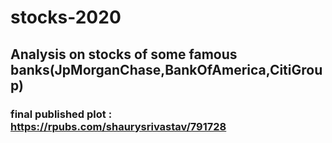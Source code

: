 # stocks-2020
## Analysis on stocks of some famous banks(JpMorganChase,BankOfAmerica,CitiGroup)


### final published plot : https://rpubs.com/shaurysrivastav/791728
